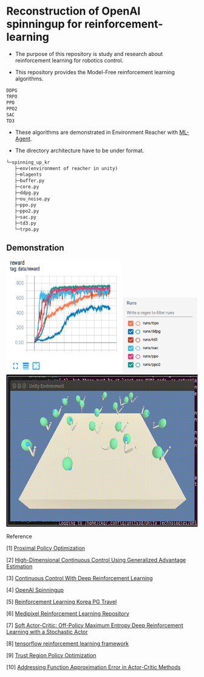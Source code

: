 # Reconstruction of OpenAI spinningup for reinforcement-learning

* The purpose of this repository is study and research about reinforcement learning for robotics control.

* This repository provides the Model-Free reinforcement learning algorithms.

```
DDPG
TRPO
PPO
PPO2
SAC
TD3
```

* These algorithms are demonstrated in Environment Reacher with [ML-Agent](https://github.com/Unity-Technologies/ml-agents).

* The directory architecture have to be under format.

```
└─spinning_up_kr
   ├─env(environment of reacher in unity)
   ├─mlagents
   ├─buffer.py
   ├─core.py
   ├─ddpg.py
   ├─ou_noise.py
   ├─ppo.py
   ├─ppo2.py
   ├─sac.py
   ├─td3.py
   └─trpo.py
```

## Demonstration

<div align="center">
  <img src="source/graph.png" width="60%" height='300'>
  <img src="source/table.png" width="39%" height='200'>
  <img src="source/out-2.gif" width="100%" height='400'>
</div>

Reference

[1] [Proximal Policy Optimization](https://arxiv.org/abs/1707.06347)

[2] [High-Dimensional Continuous Control Using Generalized Advantage Estimation](https://arxiv.org/abs/1506.02438)

[3] [Continuous Control With Deep Reinforcement Learning](https://arxiv.org/pdf/1509.02971.pdf)

[4] [OpenAI Spinningup](https://github.com/openai/spinningup)

[5] [Reinforcement Learning Korea PG Travel](https://github.com/reinforcement-learning-kr/pg_travel)

[6] [Medipixel Reinforcement Learning Repository](https://github.com/medipixel/rl_algorithms)

[7] [Soft Actor-Critic: Off-Policy Maximum Entropy Deep Reinforcement Learning with a Stochastic Actor](https://arxiv.org/abs/1801.01290)

[8] [tensorflow reinforcement learning framework](https://github.com/RLOpensource/tensorflow_RL)

[9] [Trust Region Policy Optimization](https://arxiv.org/abs/1502.05477)

[10] [Addressing Function Approximation Error in Actor-Critic Methods](https://arxiv.org/abs/1802.09477)